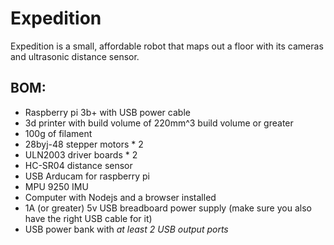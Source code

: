 # Expedition

Expedition is a small, affordable robot that maps out a floor with its cameras and ultrasonic distance sensor. 

## BOM: 

* Raspberry pi 3b+ with USB power cable 
* 3d printer with build volume of 220mm^3 build volume or greater
* 100g of filament
* 28byj-48 stepper motors * 2
* ULN2003 driver boards * 2
* HC-SR04 distance sensor
* USB Arducam for raspberry pi
* MPU 9250 IMU
* Computer with Nodejs and a browser installed
* 1A (or greater) 5v USB breadboard power supply (make sure you also have the right USB cable for it)
* USB power bank with <i> at least <i> 2 USB output ports
